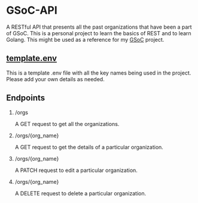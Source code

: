 # GSoC-API

A RESTful API that presents all the past organizations that have been a part of GSoC. This is a personal project to learn the basics of REST and to learn Golang. This might be used as a reference for my [GSoC](https://github.com/Tashi21/gsoc) project.

## [template.env](https://github.com/Tashi21/gsoc-api/blob/main/template.env)

This is a template .env file with all the key names being used in the project. Please add your own details as needed.

## Endpoints

1. /orgs

    A GET request to get all the organizations.

2. /orgs/{org_name}

    A GET request to get the details of a particular organization.

3. /orgs/{org_name}

    A PATCH request to edit a particular organization.

4. /orgs/{org_name}

    A DELETE request to delete a particular organization.
